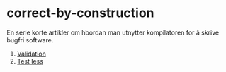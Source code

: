 # correct-by-construction
En serie korte artikler om hbordan man utnytter kompilatoren for å skrive bugfri software.

 1. [Validation](https://github.com/kantega/correct-by-construction/blob/master/txt/TestLess.md)
 1. [Test less](https://github.com/kantega/correct-by-construction/blob/master/txt/Validated.md)
